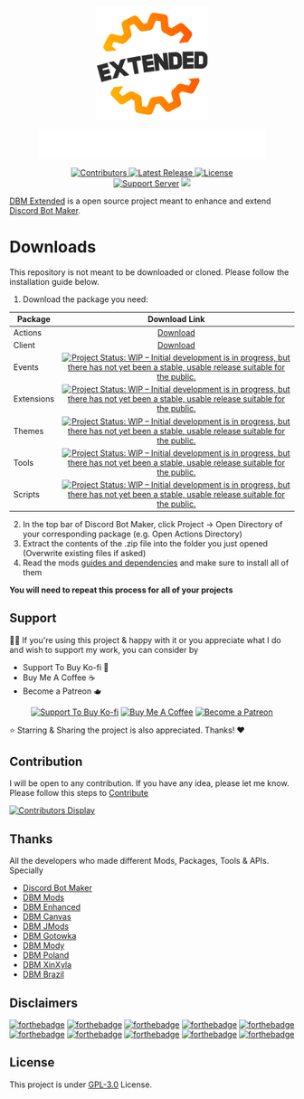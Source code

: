 <a href="https://discord.gg/shiba">
<p align="center">
<picture>
  <source media="(prefers-color-scheme: dark)" srcset="https://raw.githubusercontent.com/DBM-Extended/mods/main/logo/DBMExtended_DarkMode.png" width="300">
  <img alt="Shows an illustrated sun in light color mode and a moon with stars in dark color mode." src="https://raw.githubusercontent.com/DBM-Extended/mods/main/logo/DBMExtended_LightMode.png" width="200">
</picture>
</p></a> 
<a href="https://discord.gg/shiba">
<p align="center">
<picture>
  <source media="(prefers-color-scheme: dark)" srcset="https://raw.githubusercontent.com/DBM-Extended/mods/e350fb636fd5b9d1afc548f6f79b2e7f3ab6c87f/logo/DBMExtended_LoopDarkMode.svg" width="400" alt="DBM Extended Loop">
  <img alt="DBM Extended Loop" src="https://raw.githubusercontent.com/DBM-Extended/mods/e350fb636fd5b9d1afc548f6f79b2e7f3ab6c87f/logo/DBMExtended_LoopWhiteMode.svg" width="400">
</picture>
</p></a> 
<p align="center">
  <a title="Contributors" href="https://github.com/DBM-Extended/mods/contributors" target="_blank">
    <img src="https://img.shields.io/github/contributors/DBM-Extended/mods.svg?style=flat-square" alt="Contributors" />
  </a>
  <a title="Release" href="https://github.com/DBM-Extended/mods/releases" target="_blank">
    <img src="https://img.shields.io/github/release/DBM-Extended/mods.svg?style=flat-square" alt="Latest Release" />
  </a>
  <a title="License" href="https://github.com/DBM-Extended/mods/blob/master/LICENSE.md" target="_blank">
    <img src="https://img.shields.io/github/license/DBM-Extended/mods.svg?style=flat-square" alt="License" />
  </a></br>
<a href="https://discord.gg/shiba"><img src="https://img.shields.io/discord/624217127540359188?color=5865F2&label=Discord&logo=discord&logoColor=white&style=for-the-badge" alt="Support Server"></a>
<a href="https://store.steampowered.com/app/682130/Discord_Bot_Maker/">
<img src="https://img.shields.io/badge/steam-%23000000.svg?&style=for-the-badge&logo=steam&logoColor=white&colorB=00adee" /></a>
</p>

[DBM Extended](https://discord.gg/shiba) is a open source project meant to enhance and extend [Discord Bot Maker](https://store.steampowered.com/app/682130/Discord_Bot_Maker/).

# Downloads

This repository is not meant to be downloaded or cloned. Please follow the installation guide below.

1.  Download the package you need:

| Package    |                                                        Download Link                                                         |
| ---------- | :--------------------------------------------------------------------------------------------------------------------------: |
| Actions    |  [Download](https://minhaskamal.github.io/DownGit/#/home?url=https:%2F%2Fgithub.com%2FDBM-Extended%2Fmods%2Ftree%2Fmain%2Factions&fileName=DBMExtended-Actions&rootDirectory=actions)   |
| Client     |   [Download](https://minhaskamal.github.io/DownGit/#/home?url=https:%2F%2Fgithub.com%2FDBM-Extended%2Fmods%2Ftree%2Fmain%2Fclient%2Fbot.js&fileName=DBMExtended-Client)   |
| Events     |   <a href="https://www.repostatus.org/#wip"><img src="https://www.repostatus.org/badges/latest/wip.svg" alt="Project Status: WIP – Initial development is in progress, but there has not yet been a stable, usable release suitable for the public." /></a>   |
| Extensions | <a href="https://www.repostatus.org/#wip"><img src="https://www.repostatus.org/badges/latest/wip.svg" alt="Project Status: WIP – Initial development is in progress, but there has not yet been a stable, usable release suitable for the public." /></a> |
| Themes | <a href="https://www.repostatus.org/#wip"><img src="https://www.repostatus.org/badges/latest/wip.svg" alt="Project Status: WIP – Initial development is in progress, but there has not yet been a stable, usable release suitable for the public." /></a> |
| Tools | <a href="https://www.repostatus.org/#wip"><img src="https://www.repostatus.org/badges/latest/wip.svg" alt="Project Status: WIP – Initial development is in progress, but there has not yet been a stable, usable release suitable for the public." /></a> |
| Scripts | <a href="https://www.repostatus.org/#wip"><img src="https://www.repostatus.org/badges/latest/wip.svg" alt="Project Status: WIP – Initial development is in progress, but there has not yet been a stable, usable release suitable for the public." /></a> |

2.  In the top bar of Discord Bot Maker, click Project → Open Directory of your corresponding package (e.g. Open Actions Directory)
3.  Extract the contents of the .zip file into the folder you just opened (Overwrite existing files if asked)
4.  Read the mods [guides and dependencies](https://github.com/DBM-Extended/mods/blob/main/docs/INSTRUCTIONS.md) and make sure to install all of them

**You will need to repeat this process for all of your projects**

## Support
👍🏻 If you're using this project & happy with it or you appreciate what I do and wish to support my work, you can consider by 
- Support To Buy Ko-fi 🍵
- Buy Me A Coffee ☕️
- Become a Patreon 🫖
<div align='center'>

 [![](https://img.shields.io/badge/Ko_fi-FF5E5B?style=for-the-badge&logo=Ko-fi&logoColor=white "Support To Buy Ko-fi")](https://ko-fi.com/nezukobot)  [![](https://img.shields.io/badge/Buy_Me_A_Coffee-FFDD00?style=for-the-badge&logo=buy-me-a-coffee&logoColor=black "Buy Me A Coffee")](https://buymeacoffee.com/officialnezuko)  [![](https://img.shields.io/badge/Patreon-F96854?style=for-the-badge&logo=Patreon&logoColor=white "Become a Patreon")](https://patreon.com/nezukobot)

</div>
⭐️ Starring & Sharing the project is also appreciated. Thanks! ❤️


## Contribution
I will be open to any contribution. If you have any idea, please let me know. Please follow this steps to [Contribute](https://github.com/DBM-Extended/mods/blob/main/CONTRIBUTING.md)
<p><a href="https://github.com/DBM-Extended/mods/blob/main/CONTRIBUTING.md"><img src="https://badges.pufler.dev/contributors/DBM-Extended/mods?size=50&amp;padding=5&amp;bots=true" alt="Contributors Display"></a></p>

## Thanks
All the developers who made different Mods, Packages, Tools & APIs. Specially 
- [Discord Bot Maker](https://store.steampowered.com/app/682130/Discord_Bot_Maker/)
- [DBM Mods](https://github.com/dbm-network/mods)
- [DBM Enhanced](https://github.com/AshTheDeveloper/DBM-Enhanced)
- [DBM Canvas](https://github.com/LeonZ2019/dbm-canvas)
- [DBM JMods](https://github.com/ContentJeka/JMODS)
- [DBM Gotowka](https://github.com/Gotowka/autorskieakcje)
- [DBM Mody](https://github.com/Gotowka/dbmmody)
- [DBM Poland](https://github.com/DiscordBotsPoland/beta-mods)
- [DBM XinXyla](https://github.com/XinXyla/DBM-MODS-v2)
- [DBM Brazil](https://github.com/DBM-Brazil/mods)

## Disclaimers
<p>
<a href="https://discord.gg/shiba"><img src="https://forthebadge.com/images/badges/compatibility-club-penguin.svg" alt="forthebadge" height="28px"></a>
<a href="https://discord.gg/shiba"><img src="https://forthebadge.com/images/badges/built-with-love.svg" alt="forthebadge" height="28px"></a>
<a href="https://discord.gg/shiba"><img src="https://forthebadge.com/images/badges/as-seen-on-tv.svg" alt="forthebadge" height="28px"></a>
<a href="https://discord.gg/shiba"><img src="https://forthebadge.com/images/badges/does-not-contain-msg.svg" alt="forthebadge" height="28px"></a>
<a href="https://discord.gg/shiba"><img src="https://forthebadge.com/images/badges/made-with-crayons.svg" alt="forthebadge" height="28px"></a>
<a href="https://discord.gg/shiba"><img src="https://forthebadge.com/images/badges/60-percent-of-the-time-works-every-time.svg" alt="forthebadge" height="28px"></a>
<a href="https://discord.gg/shiba"><img src="https://forthebadge.com/images/badges/powered-by-coders-sweat.svg" alt="forthebadge" height="28px"></a>
<a href="https://discord.gg/shiba"><img src="https://forthebadge.com/images/badges/works-on-my-machine.svg" alt="forthebadge" height="28px"></a>
<a href="https://discord.gg/shiba"><img src="https://forthebadge.com/images/badges/0-percent-optimized.svg" alt="forthebadge" height="28px"></a>
<a href="https://discord.gg/shiba"><img src="https://forthebadge.com/images/badges/it-works-why.svg" alt="forthebadge" height="28px"></a>
</p>

## License
This project is under [GPL-3.0](https://github.com/DBM-Extended/mods/blob/main/LICENSE) License.
